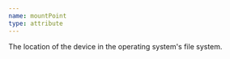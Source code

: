 ```yaml
---
name: mountPoint
type: attribute
---
```


The location of the device in the operating system's file system.